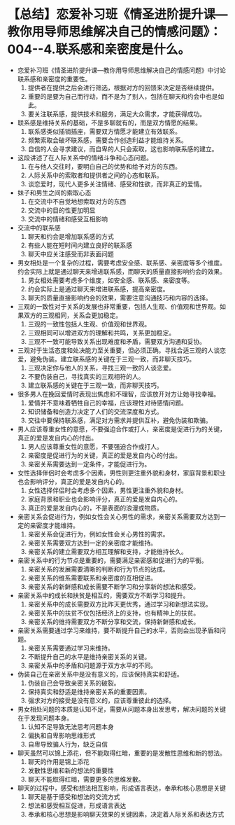 # 【总结】恋爱补习班《情圣进阶提升课—教你用导师思维解决自己的情感问题》：004--4.联系感和亲密度是什么。

-   恋爱补习班《情圣进阶提升课—教你用导师思维解决自己的情感问题》中讨论联系感和亲密度的重要性。
    1.  提供者在提供之后会进行筛选，根据对方的回馈来决定是否继续提供。
    2.  重要的是要为自己而行动，而不是为了别人，包括在聊天和约会中也是如此。
    3.  要关注联系感，提供技术和服务，满足大众需求，才能获得成功。
-   联系感是维持关系的基础，不是多聊就有的，而是双方情愿的结果。
    1.  联系感类似插销插座，需要双方情愿才能建立有效联系。
    2.  频繁索取会破坏联系感，需要合作创造利益才能维持关系。
    3.  自信的人会寻求建议，而自卑的人只会索取，这也影响联系感的建立。
-   这段讲述了在人际关系中的情绪斗争和心态问题。
    1.  在与他人交往时，要明白自己的优势和给予对方的东西。
    2.  人际关系中的索取者和提供者之间的心态和联系。
    3.  谈恋爱时，现代人更多关注情绪、感受和性欲，而非真正的爱情。
-   妹子和男生之间的索取心态
    1.  在交流中不自觉地想索取对方的东西
    2.  交流中的目的性更加明显
    3.  交流中的情绪和感受互相影响
-   交流中的联系感
    1.  聊天和约会是增加联系感的方式
    2.  有些人能在短时间内建立良好的联系感
    3.  聊天中应关注感受而非表面问题
-   男女相处是一个复杂的过程，需要考虑安全感、联系感、亲密度等多个维度。约会实际上就是通过聊天来增进联系感，而聊天的质量直接影响约会的效果。
    1.  男女相处需要考虑多个维度，如安全感、联系感、亲密度等。
    2.  约会实际上是通过聊天来增进联系感，提高亲密度。
    3.  聊天的质量直接影响约会的效果，需要注意沟通技巧和内容的选择。
-   三观的一致性对于关系的发展也非常重要，包括人生观、价值观和世界观。如果双方的三观相同，关系会更加稳定。
    1.  三观的一致性包括人生观、价值观和世界观。
    2.  三观相同可以增进双方的理解和共鸣，关系更加稳定。
    3.  三观不一致可能导致关系出现难度和矛盾，需要双方沟通和妥协。
-   三观对于生活态度和处决能力至关重要，但必须正确。寻找合适三观的人谈恋爱，避免伪装。建立联系感的关键在于三观一致，而非聊天技巧。
    1.  三观决定你与他人的关系，寻找三观一致的人谈恋爱。
    2.  不要伪装自己，寻找真实的三观相符的人。
    3.  建立联系感的关键在于三观一致，而非聊天技巧。
-   很多男人在挽回爱情时表现出焦虑和不理智，应该放开对方让她寻找幸福。
    1.  爱情并不意味着牺牲自己的幸福，应该理性对待感情问题。
    2.  知识储备和创造力决定了人们的交流深度和方式。
    3.  交往中要保持联系感，满足对方需求并提供互补，避免伪装和欺骗。
-   男人应该尊重女性的意愿，不要强迫合作或打人，亲密度是促进行为的关键，真正的爱是发自内心的付出。
    1.  男人应该尊重女性的意愿，不要强迫合作或打人。
    2.  亲密度是促进行为的关键，真正的爱是发自内心的付出。
    3.  亲密关系需要达到一定条件，才能促进行为。
-   女性选择伴侣时会考虑多个因素，男性则更注重外貌和身材，家庭背景和职业也会影响评分，真正的爱是发自内心的。
    1.  女性选择伴侣时会考虑多个因素，男性更注重外貌和身材。
    2.  家庭背景和职业也会影响评分，真正的爱是发自内心的。
    3.  真正的爱是发自内心的，不是表面的浪漫或物质。
-   亲密关系会促进行为，例如女性会关心男性的需求，亲密关系需要双方达到一定的亲密度才能维持。
    1.  亲密关系会促进行为，例如女性会关心男性的需求。
    2.  亲密关系需要双方达到一定的亲密度才能维持。
    3.  亲密关系的建立需要双方相互理解和支持，才能维持长久。
-   亲密关系中的行为节点是重要的，需要满足亲密感和促进行为的平衡。
    1.  亲密关系的发展需要清晰的判断和行为节点的达成。
    2.  亲密关系的维系需要联系和亲密度的互相促进。
    3.  亲密关系的新鲜感和成长需要不断学习和分享新的想法和感受。
-   亲密关系中的成长和扶贫是相互的，需要双方不断学习和提升。
    1.  亲密关系中的成长需要双方比昨天更优秀，通过学习和新想法实现。
    2.  亲密关系中的扶贫不仅包括经济上的支持，也有精神上的扶贫。
    3.  亲密关系的维持需要双方不断分享和交流，保持新鲜感和成长。
-   亲密关系需要通过学习来维持，要不断提升自己的水平，否则会出现矛盾和问题。
    1.  亲密关系需要通过学习来维持。
    2.  不断提升自己的水平是维持亲密关系的关键。
    3.  亲密关系中的矛盾和问题源于双方水平的不同。
-   伪装自己在亲密关系中是没有意义的，应该保持真实和舒适。
    1.  伪装自己会导致亲密关系的破裂。
    2.  保持真实和舒适是维持亲密关系的重要因素。
    3.  强求对方的接受是没有意义的，应该尊重彼此的选择。
-   男女相处问题的本质是认知不足，需要从问题本身出发思考，解决问题的关键在于发现问题本身。
    1.  认知不足导致无法思考问题本身
    2.  偏执和自卑影响思维形式
    3.  自卑导致骗人行为，缺乏自信
-   聊天虽然可以锦上添花，但不能取得红暗，重要的是发散性思维和新的想法。
    1.  聊天的作用是锦上添花
    2.  发散性思维和新的想法的重要性
    3.  聊天不能取得红暗，需要更多的思维发散。
-   聊天的过程中，感受和想法相互影响，形成语言表达，奉承和核心思想是关键
    1.  聊天是基于感受和想法的交流方式
    2.  想法和感受相互促进，形成语言表达
    3.  奉承和核心思想是影响聊天效果的关键因素，决定着人际关系和表达方式